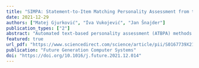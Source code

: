 ```yaml
---
title: "SIMPA: Statement-to-Item Matching Personality Assessment from text"
date: 2021-12-29
authors: ["Matej Gjurković", "́Iva Vukojević", "Jan Šnajder"]
publication_types: ["2"]
abstract: "Automated text-based personality assessment (ATBPA) methods can analyze large amounts of text data and identify nuanced linguistic personality cues. However, current approaches lack the interpretability, explainability, and validity offered by standard questionnaire instruments. To address these weaknesses, we propose an approach that combines questionnaire-based and text-based approaches to personality assessment. Our Statement-to-Item Matching Personality Assessment (SIMPA) framework uses natural language processing methods to detect self-referencing descriptions of personality in a target’s text and utilizes these descriptions for personality assessment. The core of the framework is the notion of a trait-constrained semantic similarity between the target’s freely expressed statements and questionnaire items. The conceptual basis is provided by the realistic accuracy model (RAM), which describes the process of accurate personality judgments and which we extend with a feedback loop mechanism to improve the accuracy of judgments. We present a simple proof-of-concept implementation of SIMPA for ATBPA on the social media site Reddit. We show how the framework can be used directly for unsupervised estimation of a target’s Big 5 scores and indirectly to produce features for a supervised ATBPA model, demonstrating state-of-the-art results for the personality prediction task on Reddit."
featured: true
url_pdf: "https://www.sciencedirect.com/science/article/pii/S0167739X21004957/pdfft?md5=b52150cb5bee36761131a8d2e4750cd1&pid=1-s2.0-S0167739X21004957-main.pdf"
publication: "Future Generation Computer Systems"
doi: "https://doi.org/10.1016/j.future.2021.12.014"
---
```


